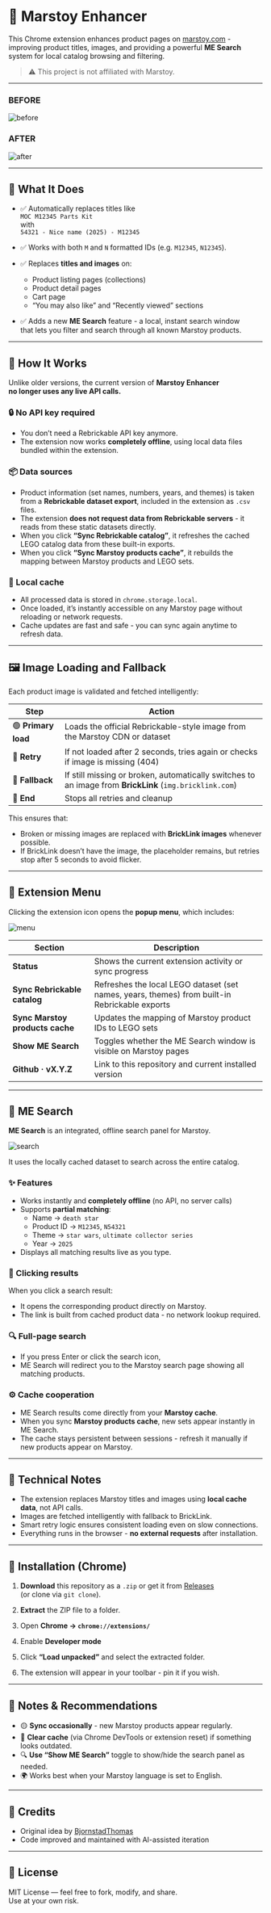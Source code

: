 # 🧩 Marstoy Enhancer

This Chrome extension enhances product pages on [marstoy.com](https://marstoy.com) - improving product titles, images, and providing a powerful **ME Search** system for local catalog browsing and filtering.

> ⚠️ This project is not affiliated with Marstoy.  

---

### BEFORE  
![before](example/before.png)

### AFTER  
![after](example/after.png)

---

## 🚀 What It Does

- ✅ Automatically replaces titles like  
  `MOC M12345 Parts Kit`  
  with  
  `54321 - Nice name (2025) - M12345`

- ✅ Works with both `M` and `N` formatted IDs (e.g. `M12345`, `N12345`).

- ✅ Replaces **titles and images** on:
  - Product listing pages (collections)
  - Product detail pages
  - Cart page
  - “You may also like” and “Recently viewed” sections

- ✅ Adds a new **ME Search** feature - a local, instant search window  
  that lets you filter and search through all known Marstoy products.

---

## 🧠 How It Works

Unlike older versions, the current version of **Marstoy Enhancer**  
**no longer uses any live API calls.**

### 🔒 No API key required
- You don’t need a Rebrickable API key anymore.  
- The extension now works **completely offline**, using local data files bundled within the extension.

### 📦 Data sources
- Product information (set names, numbers, years, and themes) is taken from a **Rebrickable dataset export**, included in the extension as `.csv` files.  
- The extension **does not request data from Rebrickable servers** - it reads from these static datasets directly.
- When you click **“Sync Rebrickable catalog”**, it refreshes the cached LEGO catalog data from these built-in exports.
- When you click **“Sync Marstoy products cache”**, it rebuilds the mapping between Marstoy products and LEGO sets.

### 💾 Local cache
- All processed data is stored in `chrome.storage.local`.
- Once loaded, it’s instantly accessible on any Marstoy page without reloading or network requests.
- Cache updates are fast and safe - you can sync again anytime to refresh data.

---

## 🖼️ Image Loading and Fallback

Each product image is validated and fetched intelligently:

| Step | Action |
|------|---------|
| 🟢 **Primary load** | Loads the official Rebrickable-style image from the Marstoy CDN or dataset
| 🔄 **Retry** | If not loaded after 2 seconds, tries again or checks if image is missing (404)
| 🧩 **Fallback** | If still missing or broken, automatically switches to an image from **BrickLink** (`img.bricklink.com`)
| 🛑 **End** | Stops all retries and cleanup

This ensures that:
- Broken or missing images are replaced with **BrickLink images** whenever possible.  
- If BrickLink doesn’t have the image, the placeholder remains, but retries stop after 5 seconds to avoid flicker.

---

## 🧰 Extension Menu

Clicking the extension icon opens the **popup menu**, which includes:

![menu](example/menu.png)

| Section | Description |
|----------|--------------|
| **Status** | Shows the current extension activity or sync progress |
| **Sync Rebrickable catalog** | Refreshes the local LEGO dataset (set names, years, themes) from built-in Rebrickable exports |
| **Sync Marstoy products cache** | Updates the mapping of Marstoy product IDs to LEGO sets |
| **Show ME Search** | Toggles whether the ME Search window is visible on Marstoy pages |
| **Github · vX.Y.Z** | Link to this repository and current installed version |

---

## 🔎 ME Search

**ME Search** is an integrated, offline search panel for Marstoy.  

![search](example/search.png)

It uses the locally cached dataset to search across the entire catalog.

### ✨ Features
- Works instantly and **completely offline** (no API, no server calls)
- Supports **partial matching**:
  - Name → `death star`
  - Product ID → `M12345`, `N54321`
  - Theme → `star wars`, `ultimate collector series`
  - Year → `2025`
- Displays all matching results live as you type.

### 🔗 Clicking results
When you click a search result:
- It opens the corresponding product directly on Marstoy.
- The link is built from cached product data - no network lookup required.

### 🔍 Full-page search
- If you press Enter or click the search icon,
- ME Search will redirect you to the Marstoy search page showing all matching products.

### ⚙️ Cache cooperation
- ME Search results come directly from your **Marstoy cache**.
- When you sync **Marstoy products cache**, new sets appear instantly in ME Search.
- The cache stays persistent between sessions - refresh it manually if new products appear on Marstoy.

---

## 🧩 Technical Notes

- The extension replaces Marstoy titles and images using **local cache data**, not API calls.
- Images are fetched intelligently with fallback to BrickLink.
- Smart retry logic ensures consistent loading even on slow connections.
- Everything runs in the browser - **no external requests** after installation.

---

## 🧰 Installation (Chrome)

1. **Download** this repository as a `.zip` or get it from [Releases](https://github.com/KostraTech/MarstoyEnhancer/releases)  
   (or clone via `git clone`).

2. **Extract** the ZIP file to a folder.

3. Open **Chrome → `chrome://extensions/`**

4. Enable **Developer mode**

5. Click **“Load unpacked”** and select the extracted folder.

6. The extension will appear in your toolbar - pin it if you wish.

---

## 🧠 Notes & Recommendations

- 🟡 **Sync occasionally** - new Marstoy products appear regularly.
- 🧼 **Clear cache** (via Chrome DevTools or extension reset) if something looks outdated.
- 🔍 **Use “Show ME Search”** toggle to show/hide the search panel as needed.
- 🌍 Works best when your Marstoy language is set to English.

---

## 🧠 Credits

- Original idea by [BjornstadThomas](https://github.com/BjornstadThomas/MarstoyIdConverter-Extension)  
- Code improved and maintained with AI-assisted iteration

---

## 📜 License

MIT License — feel free to fork, modify, and share.  
Use at your own risk.
